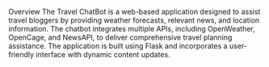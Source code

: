 Overview
The Travel ChatBot is a web-based application designed to assist travel bloggers by providing weather forecasts, relevant news, and location information. The chatbot integrates multiple APIs, including OpenWeather, OpenCage, and NewsAPI, to deliver comprehensive travel planning assistance. The application is built using Flask and incorporates a user-friendly interface with dynamic content updates.